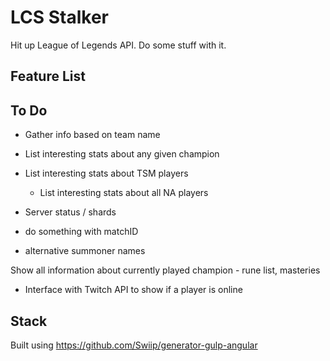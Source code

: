 # LCS Stalker

Hit up League of Legends API.  Do some stuff with it.

## Feature List

## To Do
- Gather info based on team name
- List interesting stats about any given champion
- List interesting stats about TSM players
    - List interesting stats about all NA players

- Server status / shards
- do something with matchID
- alternative summoner names



Show all information about currently played champion -
    rune list, masteries

- Interface with Twitch API to show if a player is online

## Stack

Built using https://github.com/Swiip/generator-gulp-angular
